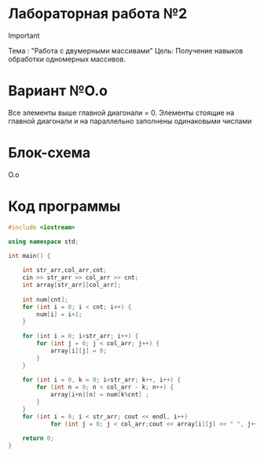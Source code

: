 
# Лабораторная работа №2
>[!IMPORTANT]
>Тема : "Работа с двумерными массивами"
>Цель: Получение навыков обработки одномерных массивов.

# Вариант №О.о
Все элементы выше главной диагонали = 0. Элементы стоящие на главной диагонали и на параллельно заполнены одинаковыми числами

# Блок-схема
О.о


# Код программы

```cpp
#include <iostream>

using namespace std;

int main() {
    
    int str_arr,col_arr,cnt;
    cin >> str_arr >> col_arr >> cnt;
    int array[str_arr][col_arr];
    
    int num[cnt];
    for (int i = 0; i < cnt; i++) {
        num[i] = i+1;
    }
    
    for (int i = 0; i<str_arr; i++) {
        for (int j = 0; j < col_arr; j++) {
            array[i][j] = 0;
        }
    }
    
    for (int i = 0, k = 0; i<str_arr; k++, i++) {
        for (int n = 0; n < col_arr - k; n++) {
            array[i+n][n] = num[k%cnt] ;
        }
    }
    for (int i = 0; i < str_arr; cout << endl, i++)
            for (int j = 0; j < col_arr;cout << array[i][j] << " ", j++);
    
    return 0;
}

```
